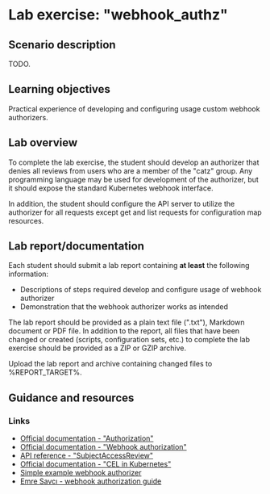 <!--
SPDX-FileCopyrightText: © 2025 Menacit AB <foss@menacit.se>
SPDX-License-Identifier: CC-BY-SA-4.0
X-Context: Kubernetes security course
-->

# Lab exercise: "webhook\_authz"


## Scenario description
TODO.


## Learning objectives
Practical experience of developing and configuring usage custom webhook authorizers.


## Lab overview
To complete the lab exercise, the student should develop an authorizer that denies all reviews
from users who are a member of the "catz" group. Any programming language may be used for
development of the authorizer, but it should expose the standard Kubernetes webhook interface.

In addition, the student should configure the API server to utilize the authorizer for all
requests except get and list requests for configuration map resources.


## Lab report/documentation
Each student should submit a lab report containing **at least** the following information:
- Descriptions of steps required develop and configure usage of webhook authorizer
- Demonstration that the webhook authorizer works as intended
  
The lab report should be provided as a plain text file (".txt"), Markdown document or PDF file.
In addition to the report, all files that have been changed or created (scripts, configuration
sets, etc.) to complete the lab exercise should be provided as a ZIP or GZIP archive.  
  
Upload the lab report and archive containing changed files to %REPORT_TARGET%.


## Guidance and resources


### Links
- [Official documentation - "Authorization"](https://kubernetes.io/docs/reference/access-authn-authz/authorization/)
- [Official documentation - "Webhook authorization"](https://kubernetes.io/docs/reference/access-authn-authz/webhook/)
- [API reference - "SubjectAccessReview"](https://kubernetes.io/docs/reference/kubernetes-api/authorization-resources/subject-access-review-v1/)
- [Official documentation - "CEL in Kubernetes"](https://kubernetes.io/docs/reference/using-api/cel/)
- [Simple example webhook authorizer](https://github.com/menacit/k8s_crlish_authorizer)
- [Emre Savcı - webhook authorization guide](https://mstryoda.medium.com/kubernetes-beyond-rbac-make-your-own-authorization-via-webhook-6b901196591b)
